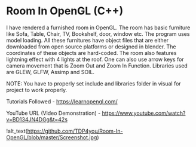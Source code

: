 # Room In OpenGL (C++)

I have rendered a furnished room in OpenGL. The room has basic furniture like Sofa, Table, Chair, TV, Bookshelf, door, window etc. The program uses model loading. All these furnitures have object files that are either downloaded from open source platforms or designed in blender. The coordinates of these objects are hard-coded. The room also features lightning effect with 4 lights at the roof. One can also use arrow keys for camera movement that is Zoom Out and Zoom In Function. Libraries used are GLEW, GLFW, Assimp and SOIL. 

NOTE: You have to properly set include and libraries folder in visual for project to work properly.

Tutorials Followed - https://learnopengl.com/

YouTube URL (Video Demonstration) - https://www.youtube.com/watch?v=BD134JN4DGg&t=42s

!alt_text(https://github.com/TDP4you/Room-In-OpenGL/blob/master/Screenshot.jpg)
